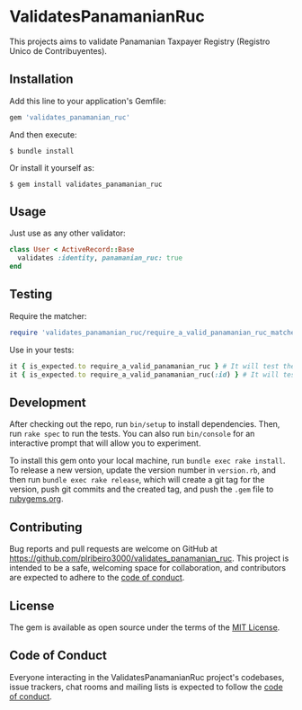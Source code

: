 # ValidatesPanamanianRuc

This projects aims to validate Panamanian Taxpayer Registry (Registro Unico de Contribuyentes).

## Installation

Add this line to your application's Gemfile:

```ruby
gem 'validates_panamanian_ruc'
```

And then execute:

    $ bundle install

Or install it yourself as:

    $ gem install validates_panamanian_ruc

## Usage

Just use as any other validator:

```ruby
class User < ActiveRecord::Base
  validates :identity, panamanian_ruc: true
end
```

## Testing

Require the matcher:

```ruby
require 'validates_panamanian_ruc/require_a_valid_panamanian_ruc_matcher'
```

Use in your tests:

```ruby
it { is_expected.to require_a_valid_panamanian_ruc } # It will test the attribute :ruc by default
it { is_expected.to require_a_valid_panamanian_ruc(:id) } # It will test the attribute :id
```

## Development

After checking out the repo, run `bin/setup` to install dependencies. Then, run `rake spec` to run the tests. You can also run `bin/console` for an interactive prompt that will allow you to experiment.

To install this gem onto your local machine, run `bundle exec rake install`. To release a new version, update the version number in `version.rb`, and then run `bundle exec rake release`, which will create a git tag for the version, push git commits and the created tag, and push the `.gem` file to [rubygems.org](https://rubygems.org).

## Contributing

Bug reports and pull requests are welcome on GitHub at https://github.com/plribeiro3000/validates_panamanian_ruc. This project is intended to be a safe, welcoming space for collaboration, and contributors are expected to adhere to the [code of conduct](https://github.com/plribeiro3000/validates_panamanian_ruc/blob/master/CODE_OF_CONDUCT.md).

## License

The gem is available as open source under the terms of the [MIT License](https://opensource.org/licenses/MIT).

## Code of Conduct

Everyone interacting in the ValidatesPanamanianRuc project's codebases, issue trackers, chat rooms and mailing lists is expected to follow the [code of conduct](https://github.com/plribeiro3000/validates_panamanian_ruc/blob/master/CODE_OF_CONDUCT.md).
